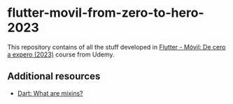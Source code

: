 # flutter-movil-from-zero-to-hero-2023

This repository contains of all the stuff developed in [Flutter - Móvil: De cero a expero (2023)](https://www.udemy.com/course/flutter-cero-a-experto/) course from Udemy.

## Additional resources

* [Dart: What are mixins?](https://medium.com/flutter-community/dart-what-are-mixins-3a72344011f3)
